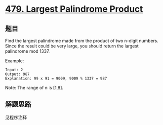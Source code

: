 # [479. Largest Palindrome Product](https://leetcode-cn.com/problems/largest-palindrome-product/)

## 题目

Find the largest palindrome made from the product of two n-digit numbers. Since the result could be very large, you should return the largest palindrome mod 1337.

Example:

```text
Input: 2
Output: 987
Explanation: 99 x 91 = 9009, 9009 % 1337 = 987
```

Note:
The range of n is [1,8].

## 解题思路

见程序注释
